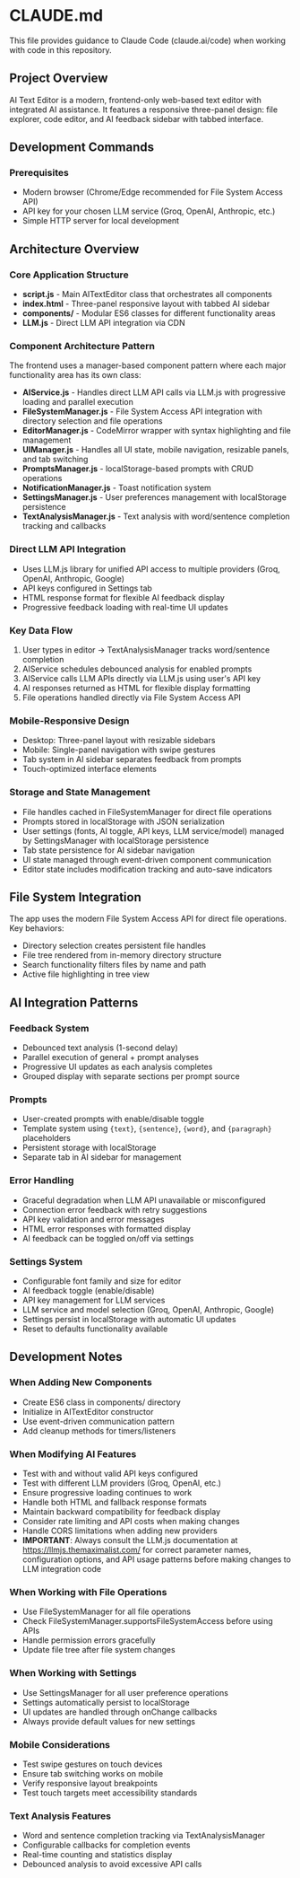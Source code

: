 # CLAUDE.md

This file provides guidance to Claude Code (claude.ai/code) when working with code in this repository.

## Project Overview

AI Text Editor is a modern, frontend-only web-based text editor with integrated AI assistance. It features a responsive three-panel design: file explorer, code editor, and AI feedback sidebar with tabbed interface.

## Development Commands

### Prerequisites
- Modern browser (Chrome/Edge recommended for File System Access API)
- API key for your chosen LLM service (Groq, OpenAI, Anthropic, etc.)
- Simple HTTP server for local development

## Architecture Overview

### Core Application Structure
- **script.js** - Main AITextEditor class that orchestrates all components
- **index.html** - Three-panel responsive layout with tabbed AI sidebar
- **components/** - Modular ES6 classes for different functionality areas
- **LLM.js** - Direct LLM API integration via CDN

### Component Architecture Pattern
The frontend uses a manager-based component pattern where each major functionality area has its own class:

- **AIService.js** - Handles direct LLM API calls via LLM.js with progressive loading and parallel execution
- **FileSystemManager.js** - File System Access API integration with directory selection and file operations
- **EditorManager.js** - CodeMirror wrapper with syntax highlighting and file management
- **UIManager.js** - Handles all UI state, mobile navigation, resizable panels, and tab switching
- **PromptsManager.js** - localStorage-based prompts with CRUD operations
- **NotificationManager.js** - Toast notification system
- **SettingsManager.js** - User preferences management with localStorage persistence
- **TextAnalysisManager.js** - Text analysis with word/sentence completion tracking and callbacks

### Direct LLM API Integration
- Uses LLM.js library for unified API access to multiple providers (Groq, OpenAI, Anthropic, Google)
- API keys configured in Settings tab
- HTML response format for flexible AI feedback display
- Progressive feedback loading with real-time UI updates

### Key Data Flow
1. User types in editor → TextAnalysisManager tracks word/sentence completion
2. AIService schedules debounced analysis for enabled prompts
3. AIService calls LLM APIs directly via LLM.js using user's API key
4. AI responses returned as HTML for flexible display formatting
5. File operations handled directly via File System Access API

### Mobile-Responsive Design
- Desktop: Three-panel layout with resizable sidebars
- Mobile: Single-panel navigation with swipe gestures
- Tab system in AI sidebar separates feedback from prompts
- Touch-optimized interface elements

### Storage and State Management
- File handles cached in FileSystemManager for direct file operations
- Prompts stored in localStorage with JSON serialization
- User settings (fonts, AI toggle, API keys, LLM service/model) managed by SettingsManager with localStorage persistence
- Tab state persistence for AI sidebar navigation
- UI state managed through event-driven component communication
- Editor state includes modification tracking and auto-save indicators

## File System Integration

The app uses the modern File System Access API for direct file operations. Key behaviors:
- Directory selection creates persistent file handles
- File tree rendered from in-memory directory structure
- Search functionality filters files by name and path
- Active file highlighting in tree view

## AI Integration Patterns

### Feedback System
- Debounced text analysis (1-second delay)
- Parallel execution of general + prompt analyses
- Progressive UI updates as each analysis completes
- Grouped display with separate sections per prompt source

### Prompts
- User-created prompts with enable/disable toggle
- Template system using `{text}`, `{sentence}`, `{word}`, and `{paragraph}` placeholders
- Persistent storage with localStorage
- Separate tab in AI sidebar for management

### Error Handling
- Graceful degradation when LLM API unavailable or misconfigured
- Connection error feedback with retry suggestions
- API key validation and error messages
- HTML error responses with formatted display
- AI feedback can be toggled on/off via settings

### Settings System
- Configurable font family and size for editor
- AI feedback toggle (enable/disable)
- API key management for LLM services
- LLM service and model selection (Groq, OpenAI, Anthropic, Google)
- Settings persist in localStorage with automatic UI updates
- Reset to defaults functionality available

## Development Notes

### When Adding New Components
- Create ES6 class in components/ directory
- Initialize in AITextEditor constructor
- Use event-driven communication pattern
- Add cleanup methods for timers/listeners

### When Modifying AI Features
- Test with and without valid API keys configured
- Test with different LLM providers (Groq, OpenAI, etc.)
- Ensure progressive loading continues to work
- Handle both HTML and fallback response formats
- Maintain backward compatibility for feedback display
- Consider rate limiting and API costs when making changes
- Handle CORS limitations when adding new providers
- **IMPORTANT**: Always consult the LLM.js documentation at https://llmjs.themaximalist.com/ for correct parameter names, configuration options, and API usage patterns before making changes to LLM integration code

### When Working with File Operations
- Use FileSystemManager for all file operations
- Check FileSystemManager.supportsFileSystemAccess before using APIs
- Handle permission errors gracefully
- Update file tree after file system changes

### When Working with Settings
- Use SettingsManager for all user preference operations
- Settings automatically persist to localStorage
- UI updates are handled through onChange callbacks
- Always provide default values for new settings

### Mobile Considerations
- Test swipe gestures on touch devices
- Ensure tab switching works on mobile
- Verify responsive layout breakpoints
- Test touch targets meet accessibility standards

### Text Analysis Features
- Word and sentence completion tracking via TextAnalysisManager
- Configurable callbacks for completion events
- Real-time counting and statistics display
- Debounced analysis to avoid excessive API calls
